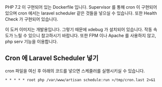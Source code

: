 PHP 7.2 이 구현되어 있는 Dockerfile 입니다. Supervisor 를 통해 cron 이 구현되어 있으며 cron 에서는 laravel scheduler 같은 것들을 넣으실 수 있습니다. 또한 Health Check 가 구현되어 있습니다.

이 도커 이미지는 개발용입니다. 그렇기 때문에 xdebug 가 설치되어 있습니다. 작동 속도가 느릴 수 있으니 참고하시기 바랍니다. 또한 FPM 이나 Apache 를 사용하지 않고, php serv 기능을 이용합니다.

## Cron 에 Laravel Scheduler 넣기
cron 파일을 여신 후 아래의 코드를 넣으면 스케줄러를 실행시키실 수 있습니다.
```
* * * * * root php /var/www/artisan schedule:run >/tmp/cron.last 2>&1
```